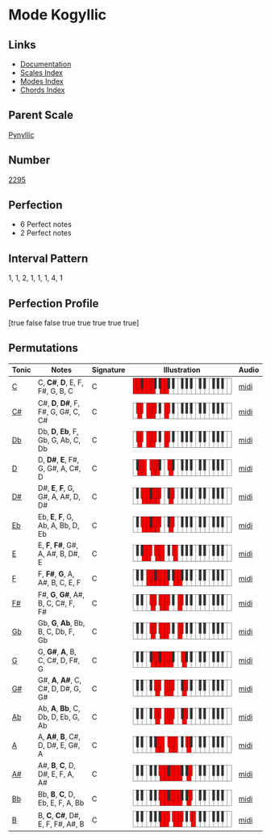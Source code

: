 # Mode Kogyllic

## Links

- [Documentation](index.md)
- [Scales Index](Scales.md)
- [Modes Index](Modes.md)
- [Chords Index](Chords.md)

## Parent Scale

[Pynyllic](ScalePynyllic.md)

## Number

[2295](https://ianring.com/musictheory/scales/2295)

## Perfection

- 6 Perfect notes
- 2 Perfect notes

## Interval Pattern

1, 1, 2, 1, 1, 1, 4, 1

## Perfection Profile

[true false false true true true true true]

## Permutations

| Tonic | Notes | Signature | Illustration | Audio |
|-------|-------|-----------|--------------|-------|
| [C](ModeCNaturalKogyllic.md) | C, **C#**, **D**, E, F, F#, G, B, C | C | ![CNaturalKogyllic](ModeCNaturalKogyllic.png) | [midi](https://github.com/edipermadi/music/blob/main/docs/ModeCNaturalKogyllic.mid?raw=true) |
| [C#](ModeCSharpKogyllic.md) | C#, **D**, **D#**, F, F#, G, G#, C, C# | C | ![CSharpKogyllic](ModeCSharpKogyllic.png) | [midi](https://github.com/edipermadi/music/blob/main/docs/ModeCSharpKogyllic.mid?raw=true) |
| [Db](ModeDFlatKogyllic.md) | Db, **D**, **Eb**, F, Gb, G, Ab, C, Db | C | ![DFlatKogyllic](ModeDFlatKogyllic.png) | [midi](https://github.com/edipermadi/music/blob/main/docs/ModeDFlatKogyllic.mid?raw=true) |
| [D](ModeDNaturalKogyllic.md) | D, **D#**, **E**, F#, G, G#, A, C#, D | C | ![DNaturalKogyllic](ModeDNaturalKogyllic.png) | [midi](https://github.com/edipermadi/music/blob/main/docs/ModeDNaturalKogyllic.mid?raw=true) |
| [D#](ModeDSharpKogyllic.md) | D#, **E**, **F**, G, G#, A, A#, D, D# | C | ![DSharpKogyllic](ModeDSharpKogyllic.png) | [midi](https://github.com/edipermadi/music/blob/main/docs/ModeDSharpKogyllic.mid?raw=true) |
| [Eb](ModeEFlatKogyllic.md) | Eb, **E**, **F**, G, Ab, A, Bb, D, Eb | C | ![EFlatKogyllic](ModeEFlatKogyllic.png) | [midi](https://github.com/edipermadi/music/blob/main/docs/ModeEFlatKogyllic.mid?raw=true) |
| [E](ModeENaturalKogyllic.md) | E, **F**, **F#**, G#, A, A#, B, D#, E | C | ![ENaturalKogyllic](ModeENaturalKogyllic.png) | [midi](https://github.com/edipermadi/music/blob/main/docs/ModeENaturalKogyllic.mid?raw=true) |
| [F](ModeFNaturalKogyllic.md) | F, **F#**, **G**, A, A#, B, C, E, F | C | ![FNaturalKogyllic](ModeFNaturalKogyllic.png) | [midi](https://github.com/edipermadi/music/blob/main/docs/ModeFNaturalKogyllic.mid?raw=true) |
| [F#](ModeFSharpKogyllic.md) | F#, **G**, **G#**, A#, B, C, C#, F, F# | C | ![FSharpKogyllic](ModeFSharpKogyllic.png) | [midi](https://github.com/edipermadi/music/blob/main/docs/ModeFSharpKogyllic.mid?raw=true) |
| [Gb](ModeGFlatKogyllic.md) | Gb, **G**, **Ab**, Bb, B, C, Db, F, Gb | C | ![GFlatKogyllic](ModeGFlatKogyllic.png) | [midi](https://github.com/edipermadi/music/blob/main/docs/ModeGFlatKogyllic.mid?raw=true) |
| [G](ModeGNaturalKogyllic.md) | G, **G#**, **A**, B, C, C#, D, F#, G | C | ![GNaturalKogyllic](ModeGNaturalKogyllic.png) | [midi](https://github.com/edipermadi/music/blob/main/docs/ModeGNaturalKogyllic.mid?raw=true) |
| [G#](ModeGSharpKogyllic.md) | G#, **A**, **A#**, C, C#, D, D#, G, G# | C | ![GSharpKogyllic](ModeGSharpKogyllic.png) | [midi](https://github.com/edipermadi/music/blob/main/docs/ModeGSharpKogyllic.mid?raw=true) |
| [Ab](ModeAFlatKogyllic.md) | Ab, **A**, **Bb**, C, Db, D, Eb, G, Ab | C | ![AFlatKogyllic](ModeAFlatKogyllic.png) | [midi](https://github.com/edipermadi/music/blob/main/docs/ModeAFlatKogyllic.mid?raw=true) |
| [A](ModeANaturalKogyllic.md) | A, **A#**, **B**, C#, D, D#, E, G#, A | C | ![ANaturalKogyllic](ModeANaturalKogyllic.png) | [midi](https://github.com/edipermadi/music/blob/main/docs/ModeANaturalKogyllic.mid?raw=true) |
| [A#](ModeASharpKogyllic.md) | A#, **B**, **C**, D, D#, E, F, A, A# | C | ![ASharpKogyllic](ModeASharpKogyllic.png) | [midi](https://github.com/edipermadi/music/blob/main/docs/ModeASharpKogyllic.mid?raw=true) |
| [Bb](ModeBFlatKogyllic.md) | Bb, **B**, **C**, D, Eb, E, F, A, Bb | C | ![BFlatKogyllic](ModeBFlatKogyllic.png) | [midi](https://github.com/edipermadi/music/blob/main/docs/ModeBFlatKogyllic.mid?raw=true) |
| [B](ModeBNaturalKogyllic.md) | B, **C**, **C#**, D#, E, F, F#, A#, B | C | ![BNaturalKogyllic](ModeBNaturalKogyllic.png) | [midi](https://github.com/edipermadi/music/blob/main/docs/ModeBNaturalKogyllic.mid?raw=true) |
